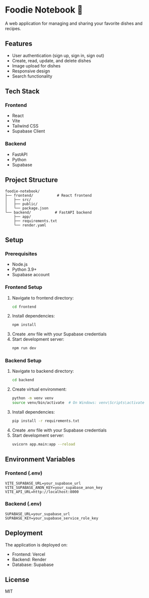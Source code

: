 # Foodie Notebook 📔

A web application for managing and sharing your favorite dishes and recipes.

## Features

- User authentication (sign up, sign in, sign out)
- Create, read, update, and delete dishes
- Image upload for dishes
- Responsive design
- Search functionality

## Tech Stack

### Frontend
- React
- Vite
- Tailwind CSS
- Supabase Client

### Backend
- FastAPI
- Python
- Supabase

## Project Structure

```
foodie-notebook/
├── frontend/           # React frontend
│   ├── src/
│   ├── public/
│   └── package.json
└── backend/           # FastAPI backend
    ├── app/
    ├── requirements.txt
    └── render.yaml
```

## Setup

### Prerequisites
- Node.js
- Python 3.9+
- Supabase account

### Frontend Setup
1. Navigate to frontend directory:
   ```bash
   cd frontend
   ```
2. Install dependencies:
   ```bash
   npm install
   ```
3. Create .env file with your Supabase credentials
4. Start development server:
   ```bash
   npm run dev
   ```

### Backend Setup
1. Navigate to backend directory:
   ```bash
   cd backend
   ```
2. Create virtual environment:
   ```bash
   python -m venv venv
   source venv/bin/activate  # On Windows: venv\Scripts\activate
   ```
3. Install dependencies:
   ```bash
   pip install -r requirements.txt
   ```
4. Create .env file with your Supabase credentials
5. Start development server:
   ```bash
   uvicorn app.main:app --reload
   ```

## Environment Variables

### Frontend (.env)
```
VITE_SUPABASE_URL=your_supabase_url
VITE_SUPABASE_ANON_KEY=your_supabase_anon_key
VITE_API_URL=http://localhost:8000
```

### Backend (.env)
```
SUPABASE_URL=your_supabase_url
SUPABASE_KEY=your_supabase_service_role_key
```

## Deployment

The application is deployed on:
- Frontend: Vercel
- Backend: Render
- Database: Supabase

## License

MIT
